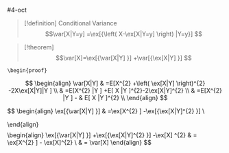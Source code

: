 #4-oct
>[!definition]  Conditional Variance
> $$\var[X|Y=y] =\ex[{\left( X-\ex[X|Y=y]  \right) |Y=y}] $$


> [!theorem]  
> $$\var[X]=\ex[{\var[X|Y] }] +\var[{\ex[X|Y] }]  $$

`\begin{proof}`

 $$
\begin{align}
\var[X|Y] & =E[X^{2} +\left( \ex[X|Y]  \right)^{2} -2X\ex[X|Y]|Y  ] \\
 & =E[X^{2} |Y  ] +E[ X |Y  ]^{2}-2\ex[X|Y]^{2}   \\
 & =E[X^{2} |Y  ] - & E[ X |Y  ]^{2}   \\
\end{align}
$$

$$
\begin{align}
\ex[{\var[X|Y] }]  & =\ex[X^{2} ] -\ex[{\ex[X|Y]^{2}  }]  \\

\end{align}
$$
$$
\begin{align}
\ex[{\var[X|Y] }] +\ex[{\ex[X|Y]^{2}  }] -\ex[X] ^{2}  & = \ex[X^{2} ] - \ex[X]^{2}   \\
 & = \var[X] 
\end{align}
$$
